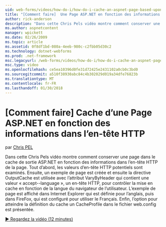 ```yaml
---
uid: web-forms/videos/how-do-i/how-do-i-cache-an-aspnet-page-based-upon-information-in-the-http-header
title: "[Comment faire]  Une Page ASP.NET en fonction des informations dans l’en-tête HTTP de cache | Documents Microsoft"
author: rick-anderson
description: "Dans cette Chris Pels vidéo montre comment conserver une page dans le cache de sortie ASP.NET en fonction des informations dans l’en-tête HTTP de la page. Premier, les titres d’i HTTP potentielle..."
ms.author: aspnetcontent
manager: wpickett
ms.date: 02/26/2009
ms.topic: article
ms.assetid: 0f8df1bd-080a-4eeb-980c-c2fbb05d30c2
ms.technology: dotnet-webforms
ms.prod: .net-framework
msc.legacyurl: /web-forms/videos/how-do-i/how-do-i-cache-an-aspnet-page-based-upon-information-in-the-http-header
msc.type: video
ms.openlocfilehash: ce5ea10396d0fe31d72425e2431102a0cb0c3bd0
ms.sourcegitcommit: a510f38930abc84c4b302029d019a34dfe76823b
ms.translationtype: MT
ms.contentlocale: fr-FR
ms.lasthandoff: 01/30/2018
---
```

<a name="how-do-i--cache-an-aspnet-page-based-upon-information-in-the-http-header"></a>[Comment faire]  Cache d’une Page ASP.NET en fonction des informations dans l’en-tête HTTP
====================
par [Chris PEL](https://twitter.com/chrispels)

Dans cette Chris Pels vidéo montre comment conserver une page dans le cache de sortie ASP.NET en fonction des informations dans l’en-tête HTTP de la page. Tout d’abord, les valeurs d’en-tête HTTP potentiels sont examinés. Ensuite, un exemple de page est créée et ensuite la directive OutputCache est utilisée avec l’attribut VaryByHeader qui contient une valeur « accept--language », un en-tête HTTP, pour contrôler la mise en cache en fonction de la langue du navigateur de l’utilisateur. L’exemple de page est affiché dans Internet Explorer qui est définie pour l’anglais, puis dans FireFox, qui est configuré pour utiliser le Français. Enfin, l’option pour atteindre la définition du cache un CacheProfile dans le fichier web.config est présentée.

[&#9654; Regardez la vidéo (12 minutes)](https://channel9.msdn.com/Blogs/ASP-NET-Site-Videos/how-do-i-cache-an-aspnet-page-based-upon-information-in-the-http-header)
